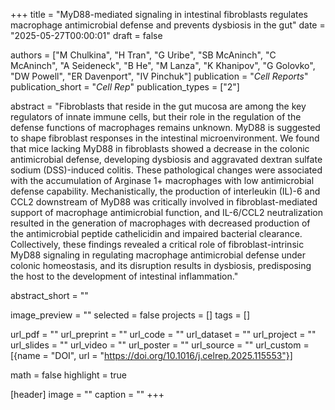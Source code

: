 +++
title = "MyD88-mediated signaling in intestinal fibroblasts regulates macrophage antimicrobial defense and prevents dysbiosis in the gut"
date = "2025-05-27T00:00:01"
draft = false

authors = ["M Chulkina", "H Tran", "G Uribe", "SB McAninch", "C McAninch", "A Seideneck", "B He", "M Lanza", "K Khanipov", "G Golovko", "DW Powell", "ER Davenport", "IV Pinchuk"]
publication = "_Cell Reports_"
publication_short = "_Cell Rep_"
publication_types = ["2"]

abstract = "Fibroblasts that reside in the gut mucosa are among the key regulators of innate immune cells, but their role in the regulation of the defense functions of macrophages remains unknown. MyD88 is suggested to shape fibroblast responses in the intestinal microenvironment. We found that mice lacking MyD88 in fibroblasts showed a decrease in the colonic antimicrobial defense, developing dysbiosis and aggravated dextran sulfate sodium (DSS)-induced colitis. These pathological changes were associated with the accumulation of Arginase 1+ macrophages with low antimicrobial defense capability. Mechanistically, the production of interleukin (IL)-6 and CCL2 downstream of MyD88 was critically involved in fibroblast-mediated support of macrophage antimicrobial function, and IL-6/CCL2 neutralization resulted in the generation of macrophages with decreased production of the antimicrobial peptide cathelicidin and impaired bacterial clearance. Collectively, these findings revealed a critical role of fibroblast-intrinsic MyD88 signaling in regulating macrophage antimicrobial defense under colonic homeostasis, and its disruption results in dysbiosis, predisposing the host to the development of intestinal inflammation."

abstract_short = ""

image_preview = ""
selected = false
projects = []
tags = []

url_pdf = ""
url_preprint = ""
url_code = ""
url_dataset = ""
url_project = ""
url_slides = ""
url_video = ""
url_poster = ""
url_source = ""
url_custom = [{name = "DOI", url = "https://doi.org/10.1016/j.celrep.2025.115553"}]

math = false
highlight = true

[header]
image = ""
caption = ""
+++
